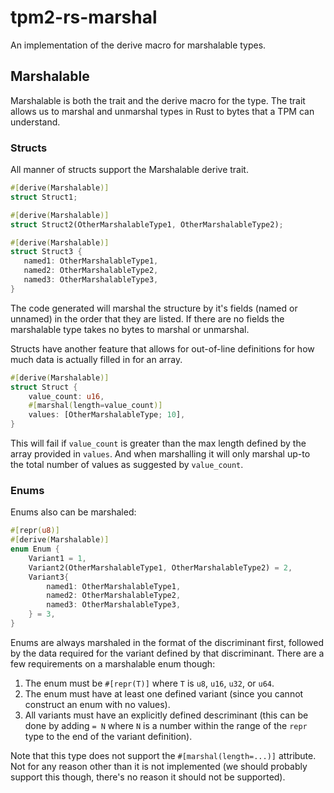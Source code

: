 # tpm2-rs-marshal

An implementation of the derive macro for marshalable types.

## Marshalable

Marshalable is both the trait and the derive macro for the type. The trait
allows us to marshal and unmarshal types in Rust to bytes that a TPM can
understand.

### Structs

All manner of structs support the Marshalable derive trait.

```rs
#[derive(Marshalable)]
struct Struct1;

#[derive(Marshalable)]
struct Struct2(OtherMarshalableType1, OtherMarshalableType2);

#[derive(Marshalable)]
struct Struct3 {
   named1: OtherMarshalableType1,
   named2: OtherMarshalableType2,
   named3: OtherMarshalableType3,
}
```

The code generated will marshal the structure by it's fields (named or unnamed)
in the order that they are listed. If there are no fields the marshalable type
takes no bytes to marshal or unmarshal.

Structs have another feature that allows for out-of-line definitions for how
much data is actually filled in for an array.

```rs
#[derive(Marshalable)]
struct Struct {
    value_count: u16,
    #[marshal(length=value_count)]
    values: [OtherMarshalableType; 10],
}
```

This will fail if `value_count` is greater than the max length defined by the
array provided in `values`. And when marshalling it will only marshal up-to the
total number of values as suggested by `value_count`.

### Enums

Enums also can be marshaled:

```rs
#[repr(u8)]
#[derive(Marshalable)]
enum Enum {
    Variant1 = 1,
    Variant2(OtherMarshalableType1, OtherMarshalableType2) = 2,
    Variant3{
        named1: OtherMarshalableType1,
        named2: OtherMarshalableType2,
        named3: OtherMarshalableType3,
    } = 3,
}
```

Enums are always marshaled in the format of the discriminant first, followed by
the data required for the variant defined by that discriminant. There are a few
requirements on a marshalable enum though:

1.  The enum must be `#[repr(T)]` where `T` is `u8`, `u16`, `u32`, or `u64`.
2.  The enum must have at least one defined variant (since you cannot construct
    an enum with no values).
3.  All variants must have an explicitly defined descriminant (this can be done
    by adding `= N` where `N` is a number within the range of the `repr` type to
    the end of the variant definition).

Note that this type does not support the `#[marshal(length=...)]` attribute. Not
for any reason other than it is not implemented (we should probably support this
though, there's no reason it should not be supported).
